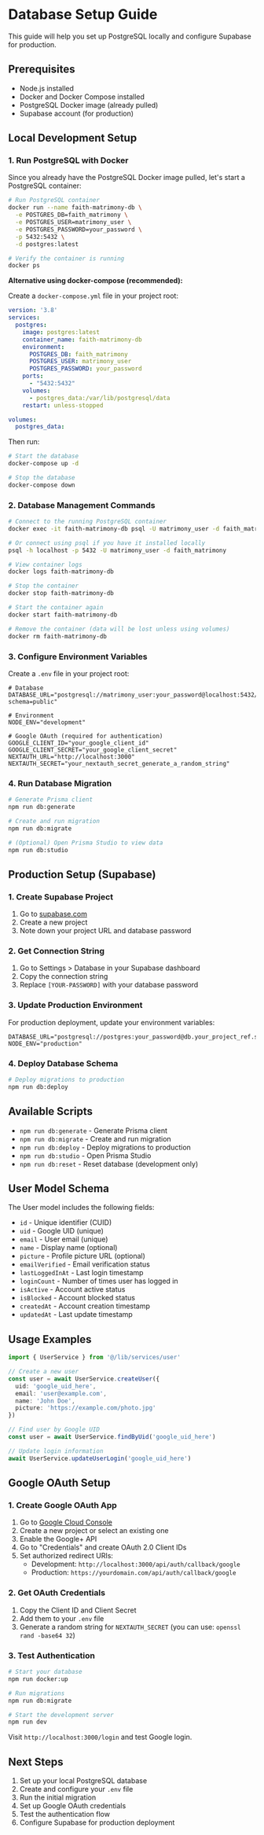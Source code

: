 # Database Setup Guide

This guide will help you set up PostgreSQL locally and configure Supabase for production.

## Prerequisites

- Node.js installed
- Docker and Docker Compose installed
- PostgreSQL Docker image (already pulled)
- Supabase account (for production)

## Local Development Setup

### 1. Run PostgreSQL with Docker

Since you already have the PostgreSQL Docker image pulled, let's start a PostgreSQL container:

```bash
# Run PostgreSQL container
docker run --name faith-matrimony-db \
  -e POSTGRES_DB=faith_matrimony \
  -e POSTGRES_USER=matrimony_user \
  -e POSTGRES_PASSWORD=your_password \
  -p 5432:5432 \
  -d postgres:latest

# Verify the container is running
docker ps
```

**Alternative using docker-compose (recommended):**

Create a `docker-compose.yml` file in your project root:

```yaml
version: '3.8'
services:
  postgres:
    image: postgres:latest
    container_name: faith-matrimony-db
    environment:
      POSTGRES_DB: faith_matrimony
      POSTGRES_USER: matrimony_user
      POSTGRES_PASSWORD: your_password
    ports:
      - "5432:5432"
    volumes:
      - postgres_data:/var/lib/postgresql/data
    restart: unless-stopped

volumes:
  postgres_data:
```

Then run:
```bash
# Start the database
docker-compose up -d

# Stop the database
docker-compose down
```

### 2. Database Management Commands

```bash
# Connect to the running PostgreSQL container
docker exec -it faith-matrimony-db psql -U matrimony_user -d faith_matrimony

# Or connect using psql if you have it installed locally
psql -h localhost -p 5432 -U matrimony_user -d faith_matrimony

# View container logs
docker logs faith-matrimony-db

# Stop the container
docker stop faith-matrimony-db

# Start the container again
docker start faith-matrimony-db

# Remove the container (data will be lost unless using volumes)
docker rm faith-matrimony-db
```

### 3. Configure Environment Variables

Create a `.env` file in your project root:

```env
# Database
DATABASE_URL="postgresql://matrimony_user:your_password@localhost:5432/faith_matrimony?schema=public"

# Environment
NODE_ENV="development"

# Google OAuth (required for authentication)
GOOGLE_CLIENT_ID="your_google_client_id"
GOOGLE_CLIENT_SECRET="your_google_client_secret"
NEXTAUTH_URL="http://localhost:3000"
NEXTAUTH_SECRET="your_nextauth_secret_generate_a_random_string"
```

### 4. Run Database Migration

```bash
# Generate Prisma client
npm run db:generate

# Create and run migration
npm run db:migrate

# (Optional) Open Prisma Studio to view data
npm run db:studio
```

## Production Setup (Supabase)

### 1. Create Supabase Project

1. Go to [supabase.com](https://supabase.com)
2. Create a new project
3. Note down your project URL and database password

### 2. Get Connection String

1. Go to Settings > Database in your Supabase dashboard
2. Copy the connection string
3. Replace `[YOUR-PASSWORD]` with your database password

### 3. Update Production Environment

For production deployment, update your environment variables:

```env
DATABASE_URL="postgresql://postgres:your_password@db.your_project_ref.supabase.co:5432/postgres"
NODE_ENV="production"
```

### 4. Deploy Database Schema

```bash
# Deploy migrations to production
npm run db:deploy
```

## Available Scripts

- `npm run db:generate` - Generate Prisma client
- `npm run db:migrate` - Create and run migration
- `npm run db:deploy` - Deploy migrations to production
- `npm run db:studio` - Open Prisma Studio
- `npm run db:reset` - Reset database (development only)

## User Model Schema

The User model includes the following fields:

- `id` - Unique identifier (CUID)
- `uid` - Google UID (unique)
- `email` - User email (unique)
- `name` - Display name (optional)
- `picture` - Profile picture URL (optional)
- `emailVerified` - Email verification status
- `lastLoggedInAt` - Last login timestamp
- `loginCount` - Number of times user has logged in
- `isActive` - Account active status
- `isBlocked` - Account blocked status
- `createdAt` - Account creation timestamp
- `updatedAt` - Last update timestamp

## Usage Examples

```typescript
import { UserService } from '@/lib/services/user'

// Create a new user
const user = await UserService.createUser({
  uid: 'google_uid_here',
  email: 'user@example.com',
  name: 'John Doe',
  picture: 'https://example.com/photo.jpg'
})

// Find user by Google UID
const user = await UserService.findByUid('google_uid_here')

// Update login information
await UserService.updateUserLogin('google_uid_here')
```

## Google OAuth Setup

### 1. Create Google OAuth App

1. Go to [Google Cloud Console](https://console.cloud.google.com/)
2. Create a new project or select an existing one
3. Enable the Google+ API
4. Go to "Credentials" and create OAuth 2.0 Client IDs
5. Set authorized redirect URIs:
   - Development: `http://localhost:3000/api/auth/callback/google`
   - Production: `https://yourdomain.com/api/auth/callback/google`

### 2. Get OAuth Credentials

1. Copy the Client ID and Client Secret
2. Add them to your `.env` file
3. Generate a random string for `NEXTAUTH_SECRET` (you can use: `openssl rand -base64 32`)

### 3. Test Authentication

```bash
# Start your database
npm run docker:up

# Run migrations
npm run db:migrate

# Start the development server
npm run dev
```

Visit `http://localhost:3000/login` and test Google login.

## Next Steps

1. Set up your local PostgreSQL database
2. Create and configure your `.env` file
3. Run the initial migration
4. Set up Google OAuth credentials
5. Test the authentication flow
6. Configure Supabase for production deployment 